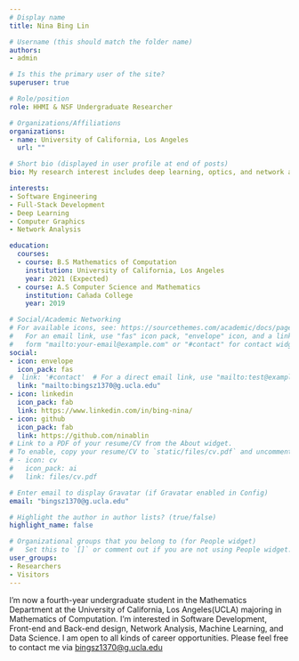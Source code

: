 ```yaml
---
# Display name
title: Nina Bing Lin

# Username (this should match the folder name)
authors:
- admin

# Is this the primary user of the site?
superuser: true

# Role/position
role: HHMI & NSF Undergraduate Researcher

# Organizations/Affiliations
organizations:
- name: University of California, Los Angeles
  url: ""

# Short bio (displayed in user profile at end of posts)
bio: My research interest includes deep learning, optics, and network analysis. I am also a passionate full-stack developer.

interests:
- Software Engineering
- Full-Stack Development
- Deep Learning
- Computer Graphics
- Network Analysis

education:
  courses:
  - course: B.S Mathematics of Computation
    institution: University of California, Los Angeles
    year: 2021 (Expected)
  - course: A.S Computer Science and Mathematics
    institution: Cañada College
    year: 2019

# Social/Academic Networking
# For available icons, see: https://sourcethemes.com/academic/docs/page-builder/#icons
#   For an email link, use "fas" icon pack, "envelope" icon, and a link in the
#   form "mailto:your-email@example.com" or "#contact" for contact widget.
social:
- icon: envelope
  icon_pack: fas
#  link: '#contact'  # For a direct email link, use "mailto:test@example.org".
  link: "mailto:bingsz1370@g.ucla.edu"
- icon: linkedin
  icon_pack: fab
  link: https://www.linkedin.com/in/bing-nina/
- icon: github
  icon_pack: fab
  link: https://github.com/ninablin
# Link to a PDF of your resume/CV from the About widget.
# To enable, copy your resume/CV to `static/files/cv.pdf` and uncomment the lines below.
# - icon: cv
#   icon_pack: ai
#   link: files/cv.pdf

# Enter email to display Gravatar (if Gravatar enabled in Config)
email: "bingsz1370@g.ucla.edu"

# Highlight the author in author lists? (true/false)
highlight_name: false

# Organizational groups that you belong to (for People widget)
#   Set this to `[]` or comment out if you are not using People widget.
user_groups:
- Researchers
- Visitors
---
```


I’m now a fourth-year undergraduate student in the Mathematics Department at the University of California, Los Angeles(UCLA) majoring in Mathematics of Computation. I’m interested in Software Development, Front-end and Back-end design, Network Analysis, Machine Learning, and Data Science. I am open to all kinds of career opportunities. Please feel free to contact me via bingsz1370@g.ucla.edu

